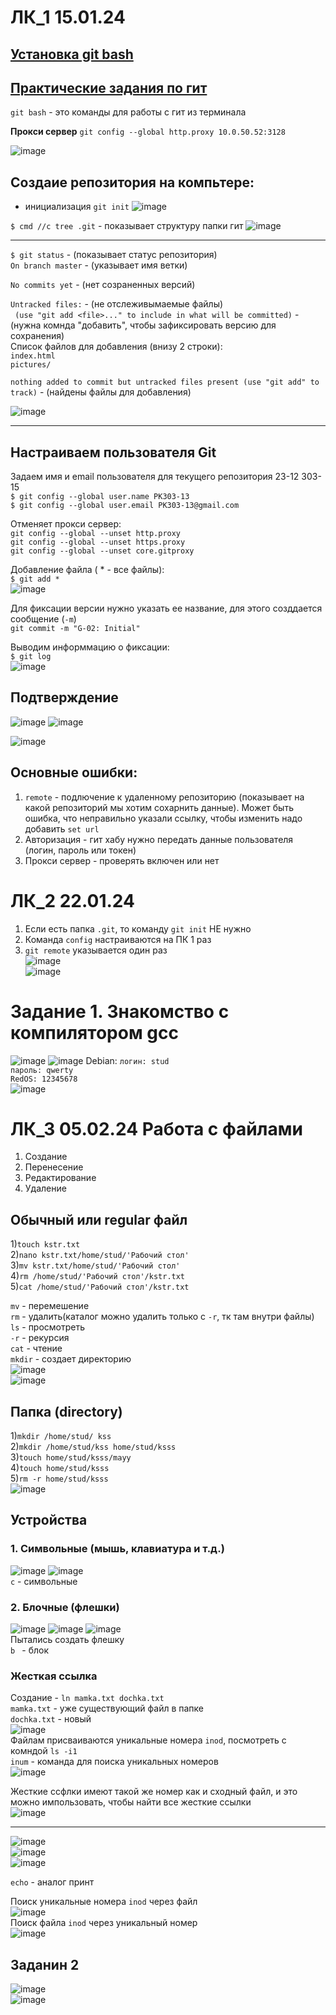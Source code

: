 # ЛК_1 15.01.24
[Установка git bash](https://git-scm.com/downloads)
---
[Практические задания по гит](https://smartiqa.ru/courses/git/answer-key)
---

``git bash`` - это команды для работы с гит из терминала  

**Прокси сервер** `git config --global http.proxy 10.0.50.52:3128`

![image](https://github.com/Katya6589/Semestr_6/assets/113089569/c0294fda-6f7f-4037-8034-da1bb7b16124)

Создаие репозитория на компьтере:
--
- инициализация `git init`
![image](https://github.com/Katya6589/Semestr_6/assets/113089569/ec7edef9-c3e8-4f7f-9d86-b798ea09cd96)

`$ cmd //c tree .git` - показывает структуру папки гит
  ![image](https://github.com/Katya6589/Semestr_6/assets/113089569/608a3012-6924-4146-af07-e0ce620481cb)

---
`$ git status` - (показывает статус репозитория)  
`On branch master` - (указывает имя ветки)  

`No commits yet` - (нет созраненных версий)  

`Untracked files:` - (не отслеживымаемые файлы)  
 ` (use "git add <file>..." to include in what will be committed)` - (нужна комнда "добавить", чтобы зафиксировать версию для сохранения)  
  Список файлов для добавления (внизу 2 строки):   
          `index.html`  
          `pictures/`  

`nothing added to commit but untracked files present (use "git add" to track)` - (найдены файлы для добавления)  

![image](https://github.com/Katya6589/Semestr_6/assets/113089569/e9721c78-4316-4316-9d7f-e8fbddb1b505)

---


Настраиваем пользователя Git
--
Задаем имя и email пользователя для текущего репозитория 23-12 303-15  
`$ git config --global user.name PK303-13`  
`$ git config --global user.email PK303-13@gmail.com`  

Отменяет прокси сервер:  
`git config --global --unset http.proxy`  
`git config --global --unset https.proxy`  
`git config --global --unset core.gitproxy`  

Добавление файла ( * - все файлы):  
`$ git add *`  
![image](https://github.com/Katya6589/Semestr_6/assets/113089569/598d2c69-8f14-4ef0-ae22-702c72f8c942)

Для фиксации версии нужно указать ее название, для этого созддается сообщение (`-m`)    
`git commit -m "G-02: Initial"`    

Выводим информмацию о фиксации:  
`$ git log`  
![image](https://github.com/Katya6589/Semestr_6/assets/113089569/0970f675-d68b-43bc-ab9a-2fa8a9e06c4f)

Подтверждение 
---
![image](https://github.com/Katya6589/Semestr_6/assets/113089569/b59cc504-ae7a-49c9-bd49-0ab906c9d6fe)
![image](https://github.com/Katya6589/Semestr_6/assets/113089569/ea43f864-8177-4e16-a16c-8ab24a551ed8)

![image](https://github.com/Katya6589/Semestr_6/assets/113089569/d3f951bf-a460-4699-bf34-6eab5625123f)  

Основные ошибки:  
--
1. `remote` - подлючение к удаленному репозиторию (показывает на какой репозиторий мы хотим сохарнить данные). Может быть ошибка, что неправильно указали ссылку, чтобы изменить надо добавить `set url`
2. Авторизация - гит хабу нужно передать данные пользователя (логин, пароль или токен)
3. Прокси сервер  - проверять включен или нет

# ЛК_2 22.01.24
1. Если есть папка `.git`, то команду `git init` НЕ нужно
2. Команда `config` настраиваются на ПК 1 раз
3. `git remote` указывается один раз   
![image](https://github.com/Katya6589/Semestr_6/assets/113089569/2ef7f763-4c05-445c-a094-8678678a2f2a)  
![image](https://github.com/Katya6589/Semestr_6/assets/113089569/1d429a55-ea93-4bcf-8d37-f1146371af24)  

# Задание 1. Знакомство с компилятором gcc
![image](https://github.com/Katya6589/Semestr_6/assets/113089569/05e5ab08-747a-46bc-9c82-d7f92242f787)
![image](https://github.com/Katya6589/Semestr_6/assets/113089569/25567386-eb6c-4610-a1d9-533970057ad0)
Debian:
`логин: stud`   
`пароль: qwerty`  
`RedOS: 12345678 `  
![image](https://github.com/Katya6589/Semestr_6/assets/113089569/5bb57255-2ff5-48ba-ace1-b26a5ba24667)

# ЛК_3 05.02.24 Работа с файлами
1. Создание
2. Перенесение
3. Редактирование
4. Удаление

**Обычный или regular файл**
--

1)`touch kstr.txt`   
2)`nano kstr.txt/home/stud/'Рабочий стол'`    
3)`mv kstr.txt/home/stud/'Рабочий стол'`    
4)`rm /home/stud/'Рабочий стол'/kstr.txt`     
5)`cat /home/stud/'Рабочий стол'/kstr.txt`     

`mv` - перемешение  
`rm` - удалить(каталог можно удалить только с `-r`, тк там внутри файлы)   
`ls` - просмотреть    
`-r` - рекурсия    
`cat` - чтение   
`mkdir` - создает директорию        
![image](https://github.com/Katya6589/Semestr_6/assets/113089569/ef677300-8738-4b64-aad6-85677c140592)     
![image](https://github.com/Katya6589/Semestr_6/assets/113089569/e17e5eea-b1ec-4d21-838f-cd77f833c44f)     



**Папка (directory)**
--
1)`mkdir /home/stud/ kss`   
2)`mkdir /home/stud/kss home/stud/ksss`    
3)`touch home/stud/ksss/mayy`    
4)`touch home/stud/ksss`    
5)`rm -r home/stud/ksss`    
![image](https://github.com/Katya6589/Semestr_6/assets/113089569/60778296-0b41-47a7-b999-a269b02fc7dc)

## Устройства
### 1. Символьные (мышь, клавиатура и т.д.)   
![image](https://github.com/Katya6589/Semestr_6/assets/113089569/9c8f87c9-6927-4c6e-9fca-95ca9c37f569)
![image](https://github.com/Katya6589/Semestr_6/assets/113089569/50741f5c-331f-4ad5-a269-59bdbf0ea972)  
`c` - cимвольные   
### 2. Блочные (флешки)    
![image](https://github.com/Katya6589/Semestr_6/assets/113089569/9b26fe19-4fbc-47d1-a259-28dcd489b7c9)
![image](https://github.com/Katya6589/Semestr_6/assets/113089569/9d493268-ccdf-481d-89a7-681e298bcf97)
![image](https://github.com/Katya6589/Semestr_6/assets/113089569/8bb85531-1449-4cdb-8885-a36853b5a841)    
Пытались создать флешку     
`b ` - блок    

### Жесткая ссылка   
Создание - `ln mamka.txt dochka.txt`   
`mamka.txt` - уже существующий файл в папке    
`dochka.txt` - новый    
![image](https://github.com/Katya6589/Semestr_6/assets/113089569/fdb99092-b082-40e7-8351-0fb4e976ff61)       
Файлам присваиваются уникальные номера `inod`, посмотреть с комндой `ls -i1`         
`inum` - команда для поиска уникальных номеров         
![image](https://github.com/Katya6589/Semestr_6/assets/113089569/e6032559-d9e5-4e3c-8cd3-4e9be75b0bfe)      
 
Жесткие ссфлки имеют такой же номер как и сходный файл, и это можно импользовать, чтобы найти все жесткие ссылки       
![image](https://github.com/Katya6589/Semestr_6/assets/113089569/a50bd299-e1a3-40a2-8ded-fd67179569cd)       
 
-----
![image](https://github.com/Katya6589/Semestr_6/assets/113089569/3ca3b680-93ba-4b80-977a-69332a0f8294)     
![image](https://github.com/Katya6589/Semestr_6/assets/113089569/bf82c5b9-0ed4-4e98-b7db-f713cf5df8d6)    
![image](https://github.com/Katya6589/Semestr_6/assets/113089569/042a099a-f417-44c0-a68d-02cd864fb538)     

`echo` - аналог принт     

Поиск уникальные номера `inod` через файл      
![image](https://github.com/Katya6589/Semestr_6/assets/113089569/37202b52-3b2c-4b63-ac9d-5e9e094749bf)    
Поиск файла `inod` через уникальный номер    
![image](https://github.com/Katya6589/Semestr_6/assets/113089569/8d8947f4-9c35-40df-b0f5-10837c7d3528)     

## Заданин 2 
![image](https://github.com/Katya6589/Semestr_6/assets/113089569/644dea8e-68b0-4371-b391-d49e23456480)   
![image](https://github.com/Katya6589/Semestr_6/assets/113089569/2f287a5f-881b-4b29-ad53-6c0634235470)   



